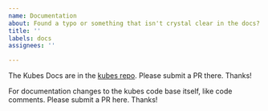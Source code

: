 ```yaml
---
name: Documentation
about: Found a typo or something that isn't crystal clear in the docs?
title: ''
labels: docs
assignees: ''

---
```


The Kubes Docs are in the [kubes repo](https://github.com/boltops-tools/kubes/tree/master/docs). Please submit a PR there. Thanks!

For documentation changes to the kubes code base itself, like code comments. Please submit a PR here. Thanks!